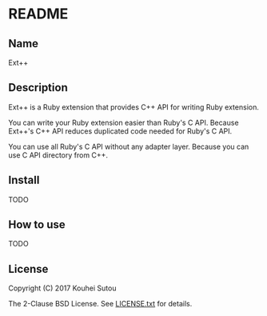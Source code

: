 # README

## Name

Ext++

## Description

Ext++ is a Ruby extension that provides C++ API for writing Ruby extension.

You can write your Ruby extension easier than Ruby's C API. Because
Ext++'s C++ API reduces duplicated code needed for Ruby's C API.

You can use all Ruby's C API without any adapter layer. Because you
can use C API directory from C++.

## Install

TODO

## How to use

TODO

## License

Copyright (C) 2017 Kouhei Sutou

The 2-Clause BSD License. See [LICENSE.txt](LICENSE.txt) for details.
